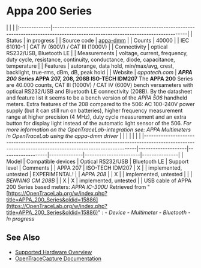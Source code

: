 # Appa 200 Series
| | | |:-------------|--------------------------------------------------------------------------------------------------------------------------------------| | Status | in progress | | Source code | [appa-dmm](http://github.com/OpenTraceLab/?p=OpenTraceCapture.git;a=tree;f=src/hardware/appa-dmm) | | Counts | 40000 | | IEC 61010-1 | CAT IV (600V) / CAT III (1000V) | | Connectivity | optical RS232/USB, Bluetooth LE | | Measurements | voltage, current, frequency, duty cycle, resistance, continuity, conductance, diode, capacitance, temperature | | Features | autorange, data hold, min/max/avg, crest, backlight, true-rms, dBm, dB, peak hold | | Website | *appatech.com* | **_APPA 200 Series_ APPA 207, 208, 208B ISO-TECH IDM207** The **APPA 200** Series are 40.000 counts, CAT III (1000V) / CAT IV (600V) bench versameters with optical RS232/USB and Bluetooth LE connectivity (208B). By the datasheet and feature list it seems to be a bench version of the *APPA 506* handheld meters. Extra features of the 208 compared to the 506: AC 100-240V power supply (but it can still run on batteries), higher frequency measurement range at higher precision (4 MHz), duty cycle measurement and an extra button for display light instead of the automatic light sensor of the 506. *For more information on the OpenTraceLab-integration see: *APPA Multimeters in OpenTraceLab using the appa-dmm driver** | | | | | | | |---------------------------------------------------------------------------------------------------------------------------------------------------------|--------------------|-------------------|--------------|-----------------------|---------------| | Model | Compatible devices | Optical RS232/USB | Bluetooth LE | Support level | Comments | | APPA 207 | ISO-TECH IDM207 | X | | implemented, untested | EXPERIMENTAL! | | *APPA 208* | | X | | implemented, untested | | | *BENNING CM 208B* | | X | X | implemented, untested | | USB cable of APPA 200 Series based meters: *APPA IC-300U*
Retrieved from "[https://OpenTraceLab.org/w/index.php?title=APPA_200_Series&oldid=15886](https://OpenTraceLab.org/w/index.php?title=APPA_200_Series&oldid=15886)"
: \- *Device* \- *Multimeter* \- *Bluetooth* \- *In progress*
## See Also
- [Supported Hardware Overview](../supported-hardware.md)
- [OpenTraceCapture Documentation](../../opentracecapture/overview.md)
